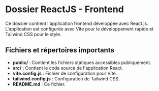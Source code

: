 
# Dossier ReactJS - Frontend

Ce dossier contient l'application frontend développée avec React.js. L'application est configurée avec Vite pour le développement rapide et Tailwind CSS pour le style.

## Fichiers et répertoires importants

- **public/** : Contient les fichiers statiques accessibles publiquement.
- **src/** : Contient le code source de l'application React.
- **vite.config.js** : Fichier de configuration pour Vite.
- **tailwind.config.js** : Configuration de Tailwind CSS.
- **README.md** : Ce fichier.
    

